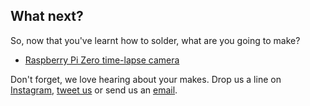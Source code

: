 ## What next?

So, now that you've learnt how to solder, what are you going to make?

- [Raspberry Pi Zero time-lapse camera](https://projects.raspberrypi.org/en/projects/raspberry-pi-zero-time-lapse-cam/)

Don't forget, we love hearing about your makes. Drop us a line on [Instagram](https://www.instagram.com/raspberrypifoundation/), [tweet us](https://twitter.com/raspberry_pi) or send us an [email](https://www.raspberrypi.org/contact/).

